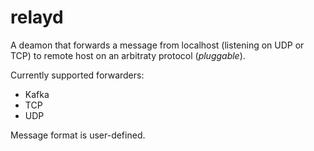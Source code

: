 # relayd
A deamon that forwards a message from localhost (listening on UDP or TCP) to remote host on an arbitraty protocol (*pluggable*). 

Currently supported forwarders:
  * Kafka
  * TCP
  * UDP
  
Message format is user-defined.

